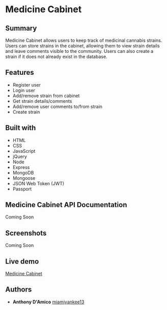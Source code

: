 # Medicine Cabinet

## Summary
Medicine Cabinet allows users to keep track of medicinal cannabis strains.
Users can store strains in the cabinet, allowing them to view strain details and leave comments visible to the community. Users can also create a strain if it does not already exist in the database.

## Features
* Register user
* Login user
* Add/remove strain from cabinet
* Get strain details/comments
* Add/remove user comments to/from strain
* Create strain

## Built with
* HTML
* CSS
* JavaScript
* jQuery
* Node
* Express
* MongoDB
* Mongoose
* JSON Web Token (JWT)
* Passport

## Medicine Cabinet API Documentation
Coming Soon

## Screenshots
Coming Soon

## Live demo
[Medicine Cabinet](https://medicine-cabinet.herokuapp.com/)

## Authors
* **Anthony D'Amico** [miamiyankee13](https://github.com/miamiyankee13)